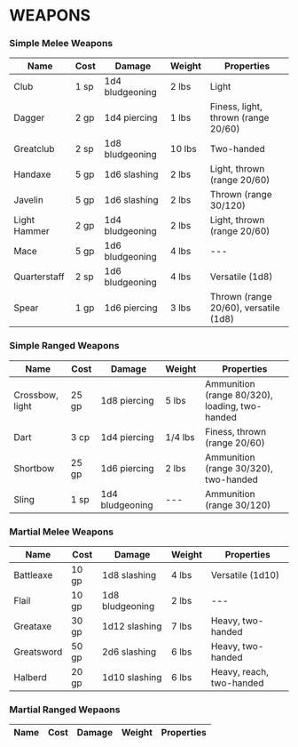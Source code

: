 # WEAPONS

### Simple Melee Weapons
| Name | Cost | Damage | Weight | Properties |
| --- | --- | --- | --- | --- |
| Club | 1 sp | 1d4 bludgeoning | 2 lbs | Light |
| Dagger | 2 gp | 1d4 piercing | 1 lbs | Finess, light, thrown (range 20/60) |
| Greatclub | 2 sp | 1d8 bludgeoning | 10 lbs | Two-handed |
| Handaxe | 5 gp | 1d6 slashing | 2 lbs | Light, thrown (range 20/60) |
| Javelin | 5 gp | 1d6 slashing | 2 lbs | Thrown (range 30/120) |
| Light Hammer | 2 gp | 1d4 bludgeoning | 2 lbs | Light, thrown (range 20/60) |
| Mace | 5 gp | 1d6 bludgeoning | 4 lbs | --- |
| Quarterstaff | 2 sp | 1d6 bludgeoning | 4 lbs | Versatile (1d8) |
| Spear | 1 gp | 1d6 piercing | 3 lbs | Thrown (range 20/60), versatile (1d8) |

### Simple Ranged Weapons
| Name | Cost | Damage | Weight | Properties |
| --- | --- | --- | --- | --- |
| Crossbow, light | 25 gp | 1d8 piercing | 5 lbs | Ammunition (range 80/320), loading, two-handed |
| Dart | 3 cp | 1d4 piercing | 1/4 lbs | Finess, thrown (range 20/60) |
| Shortbow | 25 gp | 1d6 piercing | 2 lbs | Ammunition (range 30/320), two-handed |
| Sling | 1 sp | 1d4 bludgeoning | --- | Ammunition (range 30/120) |

### Martial Melee Weapons
| Name | Cost | Damage | Weight | Properties |
| --- | --- | --- | --- | --- |
| Battleaxe | 10 gp | 1d8 slashing | 4 lbs | Versatile (1d10) |
| Flail | 10 gp | 1d8 bludgeoning | 2 lbs | --- |
| Greataxe | 30 gp | 1d12 slashing | 7 lbs | Heavy, two-handed |
| Greatsword | 50 gp | 2d6 slashing | 6 lbs | Heavy, two-handed |
| Halberd | 20 gp | 1d10 slashing | 6 lbs | Heavy, reach, two-handed |

### Martial Ranged Wepaons
| Name | Cost | Damage | Weight | Properties |
| --- | --- | --- | --- | --- |
